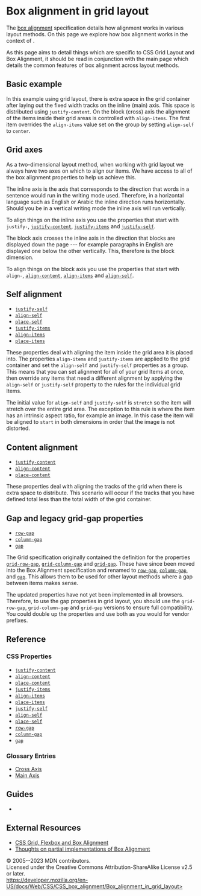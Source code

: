Box alignment in grid layout
============================

The [box alignment](css_box_alignment.md) specification details how
alignment works in various layout methods. On this page we explore how
box alignment works in the context of [](css_grid_layout.md).

As this page aims to detail things which are specific to CSS Grid Layout
and Box Alignment, it should be read in conjunction with the main [](css_box_alignment.md) page which details the common features
of box alignment across layout methods.

Basic example
-------------

In this example using grid layout, there is extra space in the grid
container after laying out the fixed width tracks on the inline (main)
axis. This space is distributed using `justify-content`. On the block
(cross) axis the alignment of the items inside their grid areas is
controlled with `align-items`. The first item overrides the
`align-items` value set on the group by setting `align-self` to
`center`.

Grid axes
---------

As a two-dimensional layout method, when working with grid layout we
always have two axes on which to align our items. We have access to all
of the box alignment properties to help us achieve this.

The inline axis is the axis that corresponds to the direction that words
in a sentence would run in the writing mode used. Therefore, in a
horizontal language such as English or Arabic the inline direction runs
horizontally. Should you be in a vertical writing mode the inline axis
will run vertically.

To align things on the inline axis you use the properties that start
with `justify-`, [`justify-content`](justify-content.md),
[`justify-items`](justify-items.md) and
[`justify-self`](justify-self.md).

The block axis crosses the inline axis in the direction that blocks are
displayed down the page --- for example paragraphs in English are
displayed one below the other vertically. This, therefore is the block
dimension.

To align things on the block axis you use the properties that start with
`align-`, [`align-content`](align-content.md),
[`align-items`](align-items.md) and [`align-self`](align-self.md).

Self alignment
--------------

- [`justify-self`](justify-self.md)
- [`align-self`](align-self.md)
- [`place-self`](place-self.md)
- [`justify-items`](justify-items.md)
- [`align-items`](align-items.md)
- [`place-items`](place-items.md)

These properties deal with aligning the item inside the grid area it is
placed into. The properties `align-items` and `justify-items` are
applied to the grid container and set the `align-self` and
`justify-self` properties as a group. This means that you can set
alignment for all of your grid Items at once, then override any items
that need a different alignment by applying the `align-self` or
`justify-self` property to the rules for the individual grid Items.

The initial value for `align-self` and `justify-self` is `stretch` so
the item will stretch over the entire grid area. The exception to this
rule is where the item has an intrinsic aspect ratio, for example an
image. In this case the item will be aligned to `start` in both
dimensions in order that the image is not distorted.

Content alignment
-----------------

- [`justify-content`](justify-content.md)
- [`align-content`](align-content.md)
- [`place-content`](place-content.md)

These properties deal with aligning the tracks of the grid when there is
extra space to distribute. This scenario will occur if the tracks that
you have defined total less than the total width of the grid container.

Gap and legacy grid-gap properties
----------------------------------

- [`row-gap`](row-gap.md)
- [`column-gap`](column-gap.md)
- [`gap`](gap.md)

The Grid specification originally contained the definition for the
properties [`grid-row-gap`](row-gap.md),
[`grid-column-gap`](column-gap.md) and [`grid-gap`](gap.md). These have
since been moved into the Box Alignment specification and renamed to
[`row-gap`](row-gap.md), [`column-gap`](column-gap.md), and
[`gap`](gap.md). This allows them to be used for other layout methods
where a gap between items makes sense.

The updated properties have not yet been implemented in all browsers.
Therefore, to use the gap properties in grid layout, you should use the
`grid-row-gap`, `grid-column-gap` and `grid-gap` versions to ensure full
compatibility. You could double up the properties and use both as you
would for vendor prefixes.

Reference
---------

### CSS Properties

- [`justify-content`](justify-content.md)
- [`align-content`](align-content.md)
- [`place-content`](place-content.md)
- [`justify-items`](justify-items.md)
- [`align-items`](align-items.md)
- [`place-items`](place-items.md)
- [`justify-self`](justify-self.md)
- [`align-self`](align-self.md)
- [`place-self`](place-self.md)
- [`row-gap`](row-gap.md)
- [`column-gap`](column-gap.md)
- [`gap`](gap.md)

### Glossary Entries

- [Cross
    Axis](https://developer.mozilla.org/en-US/docs/Glossary/Cross_Axis)
- [Main
    Axis](https://developer.mozilla.org/en-US/docs/Glossary/Main_Axis)

Guides
------

- [](_Resources/Markup%20And%20Styling/css/css_grid_layout/box_alignment_in_grid_layout.md)

External Resources
------------------

- [CSS Grid, Flexbox and Box
    Alignment](https://www.smashingmagazine.com/2016/11/css-grids-flexbox-box-alignment-new-layout-standard/)
- [Thoughts on partial implementations of Box
    Alignment](https://blogs.igalia.com/jfernandez/2017/05/03/can-i-use-css-box-alignment/)

© 2005--2023 MDN contributors.\
Licensed under the Creative Commons Attribution-ShareAlike License v2.5
or later.\
https://developer.mozilla.org/en-US/docs/Web/CSS/CSS_box_alignment/Box_alignment_in_grid_layout>
